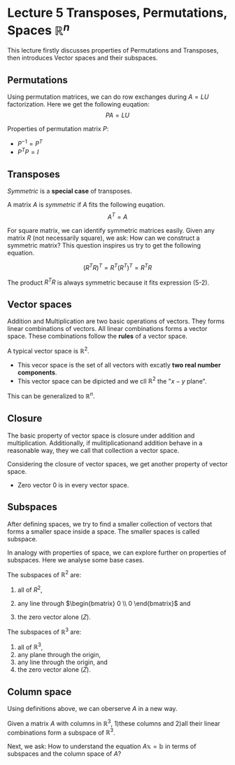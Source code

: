 # Lecture 5 Transposes, Permutations, Spaces $\mathbb{R}^{n}$

This lecture firstly discusses properties of Permutations and Transposes, then introduces Vector spaces and their subspaces.

## Permutations

Using permutation matrices, we can do row exchanges during $A=LU$ factorization. Here we get the following euqation:
$$PA=LU\tag{5-1}$$

Properties of permutation matrix $P$:
- $P^{-1}=P^{T}$
- $P^{T}P=I$

## Transposes

*Symmetric* is a **special case** of transposes.

A matrix $A$ is *symmetric* if $A$ fits the following euqation.
$$A^{T}=A\tag{5-2}$$

For square matrix, we can identify symmetric matrices easily. Given any matrix $R$ (not necessarily square), we ask: How can we construct a symmetric matrix? This question inspires us try to get the following equation.

$$(R^{T}R)^{T}= R^{T}(R^{T})^{T}=R^{T}R\tag{5-3}$$

The product $R^{T}R$ is always symmetric because it fits expression (5-2).

## Vector spaces

Addition and Multiplication are two basic operations of vectors. They forms linear combinations of vectors. All linear combinations forms a vector space. These combinations follow the **rules** of a vector space.

A typical vector space is $\mathbb{R}^{2}$. 

- This vecor space is the set of all vectors with excatly **two real number components**.
- This vector space can be dipicted and we cll $\mathbb{R}^{2}$ the "$x-y$ plane".


This can be generalized to $\mathbb{R}^{n}$.


## Closure

The basic property of vector space is closure under addition and multiplication. Additionally, if mulitiplicationand addition behave in a reasonable way, they we call that collection a vector space.

Considering the closure of vector spaces, we get another property of vector space.
- Zero vector $0$ is in every vector space. 

## Subspaces

After defining spaces, we try to find a smaller collection of vectors that forms a smaller space inside a space. The smaller spaces is called subspace.

In analogy with properties of space, we can explore further on properties of subspaces. Here we analyse some base cases.

The subspaces of $\mathbb{R}^{2}$ are:

1. all of $R^{2}$,

2. any line through $\begin{bmatrix}
    0 \\
    0
\end{bmatrix}$ and

3. the zero vector alone $(Z)$.

The subspaces of $\mathbb{R}^{3}$ are:

1. all of $\mathbb{R}^{3}$,
2. any plane through the origin,
3. any line through the origin, and
4. the zero vector alone $(Z)$.

## Column space

Using definitions above, we can oberserve $A$ in a new way.

Given a matrix $A$ with columns in $\mathbb{R}^{3}$, 1)these columns and 2)all their linear combinations form a subspace of $\mathbb{R}^{3}$.

Next, we ask: How to understand the equation $A\mathbb{x}=\mathbb{b}$ in terms of subspaces and the column space of $A$?